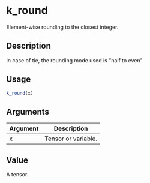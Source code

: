 # k_round


Element-wise rounding to the closest integer.




## Description

In case of tie, the rounding mode used is "half to even".





## Usage
```r
k_round(x)
```




## Arguments


Argument      |Description
------------- |----------------
x | Tensor or variable.





## Value

A tensor.





